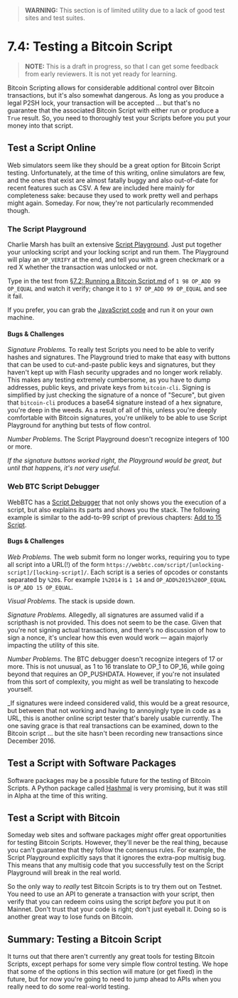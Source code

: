 > **WARNING:** This section is of limited utility due to a lack of good test sites and test suites.

# 7.4: Testing a Bitcoin Script

> **NOTE:** This is a draft in progress, so that I can get some feedback from early reviewers. It is not yet ready for learning.

Bitcoin Scripting allows for considerable additional control over Bitcoin transactions, but it's also somewhat dangerous. As long as you produce a legal P2SH lock, your transaction will be accepted ... but that's no guarantee that the associated Bitcoin Script with either run or produce a `True` result. So, you need to thoroughly test your Scripts before you put your money into that script.

## Test a Script Online

Web simulators seem like they should be a great option for Bitcoin Script testing. Unfortunately, at the time of this writing, online simulators are few, and the ones that exist are almost fatally buggy and also out-of-date for recent features such as CSV. A few are included here mainly for completeness sake: because they used to work pretty well and perhaps might again. Someday. For now, they're not particularly recommended though.

### The Script Playground

Charlie Marsh has built an extensive [Script Playground](http://www.crmarsh.com/script-playground/). Just put together your unlocking script and your locking script and run them. The Playground will play an `OP_VERIFY` at the end, and tell you with a green checkmark or a red X whether the transaction was unlocked or not.

Type in the test from [§7.2: Running a Bitcoin Script.md](7_2_Running_a_Bitcoin_Script.md) of `1 98 OP_ADD 99 OP_EQUAL` and watch it verify; change it to `1 97 OP_ADD 99 OP_EQUAL` and see it fail.

If you prefer, you can grab the [JavaScript code](https://github.com/crm416/script/) and run it on your own machine.

#### Bugs & Challenges

_Signature Problems._ To really test Scripts you need to be able to verify hashes and signatures. The Playground tried to make that easy with buttons that can be used to cut-and-paste public keys and signatures, but they haven't kept up with Flash security upgrades and no longer work reliably. This makes any testing extremely cumbersome, as you have to dump addresses, public keys, and private keys from `bitcoin-cli`. Signing is simplified by just checking the signature of a nonce of "Secure", but given that `bitcoin-cli` produces a base64 signature instead of a hex signature, you're deep in the weeds. As a result of all of this, unless you're deeply comfortable with Bitcoin signatures, you're unlikely to be able to use Script Playground for anything but tests of flow control.

_Number Problems_. The Script Playground doesn't recognize integers of 100 or more.

_If the signature buttons worked right, the Playground would be great, but until that happens, it's not very useful._

### Web BTC Script Debugger

WebBTC has a [Script Debugger](https://webbtc.com/script) that not only shows you the execution of a script, but also explains its parts and shows you the stack. The following example is similar to the add-to-99 script of previous chapters: [Add to 15 Script](https://webbtc.com/script/1%2014/OP_ADD%2015%20OP_EQUAL/).

#### Bugs & Challenges

_Web Problems._ The web submit form no longer works, requiring you to type all script into a URL(!) of the form `https://webbtc.com/script/[unlocking-script]/[locking-script]/`. Each script is a series of opcodes or constants separated by `%20`s. For example `1%2014` is `1 14` and `OP_ADD%2015%20OP_EQUAL` is `OP_ADD 15 OP_EQUAL`.

_Visual Problems._ The stack is upside down.

_Signature Problems._ Allegedly, all signatures are assumed valid if a scripthash is not provided. This does not seem to be the case. Given that you're not signing actual transactions, and there's no discussion of how to sign a nonce, it's unclear how this even would work — again majorly impacting the utility of this site.

_Number Problems_. The BTC debugger doesn't recognize integers of 17 or more. This is not unusual, as 1 to 16 translate to OP_1 to OP_16, while going beyond that requires an OP_PUSHDATA. However, if you're not insulated from this sort of complexity, you might as well be translating to hexcode yourself.

_If signatures were indeed considered valid, this would be a great resource, but between that not working and having to annoyingly type in code as a URL, this is another online script tester that's barely usable currently. The one saving grace is that real transactions can be examined, down to the Bitcoin script ... but the site hasn't been recording new transactions since December 2016.

## Test a Script with Software Packages

Software packages may be a possible future for the testing of Bitcoin Scripts. A Python package called [Hashmal](https://github.com/mazaclub/hashmal) is very promising, but it was still in Alpha at the time of this writing. 

## Test a Script with Bitcoin

Someday web sites and software packages _might_ offer great opportunities for testing Bitcoin Scripts. However, they'll never be the real thing, because you can't guarantee that they follow the consensus rules. For example, the Script Playground explicitly says that it ignores the extra-pop multisig bug. This means that any multisig code that you successfully test on the Script Playground will break in the real world.

So the only way to _really_ test Bitcoin Scripts is to try them out on Testnet. You need to use an API to generate a transaction with your script, then verify that you can redeem coins using the script _before_ you put it on Mainnet. Don't trust that your code is right; don't just eyeball it. Doing so is another great way to lose funds on Bitcoin.

## Summary: Testing a Bitcoin Script

It turns out that there aren't currently any great tools for testing Bitcoin Scripts, except perhaps for some very simple flow control testing. We hope that some of the options in this section will mature (or get fixed) in the future, but for now you're going to need to jump ahead to APIs when you really need to do some real-world testing.
